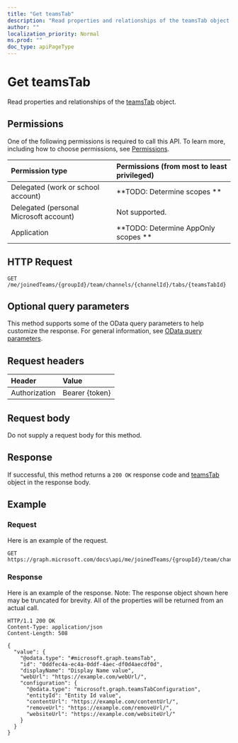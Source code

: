 ```yaml
---
title: "Get teamsTab"
description: "Read properties and relationships of the teamsTab object."
author: ""
localization_priority: Normal
ms.prod: ""
doc_type: apiPageType
---
```


# Get teamsTab

Read properties and relationships of the [teamsTab](../resources/teamstab.md) object.

## Permissions
One of the following permissions is required to call this API. To learn more, including how to choose permissions, see [Permissions](/concepts/permissions-reference.md).

|Permission type|Permissions (from most to least privileged)|
|:---|:---|
|Delegated (work or school account)|**TODO: Determine scopes **|
|Delegated (personal Microsoft account)|Not supported.|
|Application|**TODO: Determine AppOnly scopes **|

## HTTP Request
<!-- {
  "blockType": "ignored"
}
-->
``` http
GET /me/joinedTeams/{groupId}/team/channels/{channelId}/tabs/{teamsTabId}
```

## Optional query parameters
This method supports some of the OData query parameters to help customize the response. For general information, see [OData query parameters](/graph/query-parameters).

## Request headers
|Header|Value|
|:---|:---|
|Authorization|Bearer {token}|

## Request body
Do not supply a request body for this method.

## Response
If successful, this method returns a `200 OK` response code and [teamsTab](../resources/teamstab.md) object in the response body.

## Example

### Request
Here is an example of the request.
<!-- {
  "blockType": "request",
  "name": "get_teamstab"
}
-->
``` http
GET https://graph.microsoft.com/docs\api/me/joinedTeams/{groupId}/team/channels/{channelId}/tabs/{teamsTabId}
```

### Response
Here is an example of the response. Note: The response object shown here may be truncated for brevity. All of the properties will be returned from an actual call.
<!-- {
  "blockType": "response",
  "truncated": true,
  "@odata.type": "microsoft.graph.teamsTab"
}
-->
``` http
HTTP/1.1 200 OK
Content-Type: application/json
Content-Length: 508

{
  "value": {
    "@odata.type": "#microsoft.graph.teamsTab",
    "id": "0ddfec4a-ec4a-0ddf-4aec-df0d4aecdf0d",
    "displayName": "Display Name value",
    "webUrl": "https://example.com/webUrl/",
    "configuration": {
      "@odata.type": "microsoft.graph.teamsTabConfiguration",
      "entityId": "Entity Id value",
      "contentUrl": "https://example.com/contentUrl/",
      "removeUrl": "https://example.com/removeUrl/",
      "websiteUrl": "https://example.com/websiteUrl/"
    }
  }
}
```


